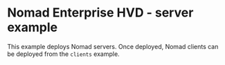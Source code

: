 # Nomad Enterprise HVD - server example

This example deploys Nomad servers. Once deployed, Nomad clients can be deployed from the `clients` example.
